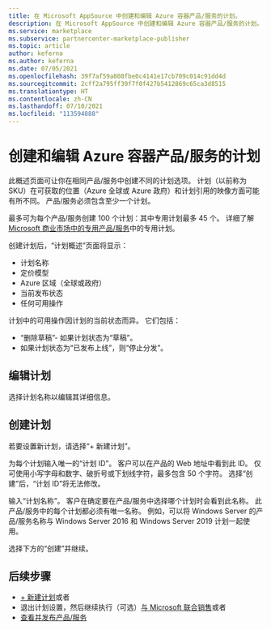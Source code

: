 ```yaml
---
title: 在 Microsoft AppSource 中创建和编辑 Azure 容器产品/服务的计划。
description: 在 Microsoft AppSource 中创建和编辑 Azure 容器产品/服务的计划。
ms.service: marketplace
ms.subservice: partnercenter-marketplace-publisher
ms.topic: article
author: keferna
ms.author: keferna
ms.date: 07/05/2021
ms.openlocfilehash: 39f7af59a808fbe0c4141e17cb709c014c91dd4d
ms.sourcegitcommit: 2cff2a795ff39f7f0f427b5412869c65ca3d8515
ms.translationtype: HT
ms.contentlocale: zh-CN
ms.lasthandoff: 07/10/2021
ms.locfileid: "113594888"
---
```

# <a name="create-and-edit-plans-for-an-azure-container-offer"></a>创建和编辑 Azure 容器产品/服务的计划

此概述页面可让你在相同产品/服务中创建不同的计划选项。 计划（以前称为 SKU）在可获取的位置（Azure 全球或 Azure 政府）和计划引用的映像方面可能有所不同。 产品/服务必须包含至少一个计划。

最多可为每个产品/服务创建 100 个计划：其中专用计划最多 45 个。 详细了解[Microsoft 商业市场中的专用产品/服务](private-offers.md)中的专用计划。

创建计划后，“计划概述”页面将显示：

- 计划名称
- 定价模型
- Azure 区域（全球或政府）
- 当前发布状态
- 任何可用操作

计划中的可用操作因计划的当前状态而异。 它们包括：

- “删除草稿”- 如果计划状态为“草稿”。
- 如果计划状态为“已发布上线”，则“停止分发”。

## <a name="edit-a-plan"></a>编辑计划

选择计划名称以编辑其详细信息。

## <a name="create-a-plan"></a>创建计划

若要设置新计划，请选择“+ 新建计划”。

为每个计划输入唯一的“计划 ID”。 客户可以在产品的 Web 地址中看到此 ID。 仅可使用小写字母和数字、破折号或下划线字符，最多包含 50 个字符。 选择“创建”后，“计划 ID”将无法修改。

输入“计划名称”。 客户在确定要在产品/服务中选择哪个计划时会看到此名称。 此产品/服务中的每个计划都必须有唯一名称。 例如，可以将 Windows Server 的产品/服务名称与 Windows Server 2016 和 Windows Server 2019 计划一起使用。

选择下方的“创建”并继续。

## <a name="next-steps"></a>后续步骤

- [+ 新建计划](azure-container-plan-setup.md)或者
- 退出计划设置，然后继续执行（可选）[与 Microsoft 联合销售](./co-sell-overview.md)或者
- [查看并发布产品/服务](review-publish-offer.md)